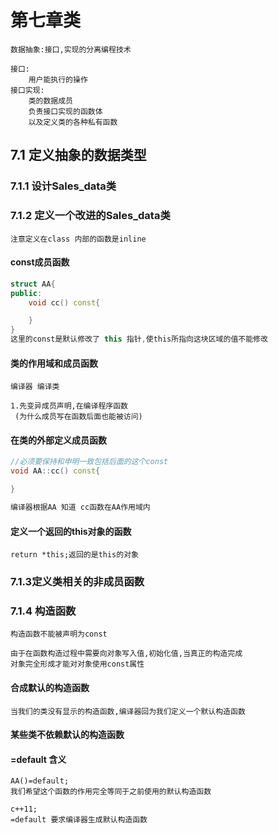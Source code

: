 # 第七章类
```
数据抽象:接口,实现的分离编程技术

接口:
    用户能执行的操作
接口实现:
    类的数据成员
    负责接口实现的函数体
    以及定义类的各种私有函数

```
## 7.1 定义抽象的数据类型
### 7.1.1 设计Sales_data类
### 7.1.2 定义一个改进的Sales_data类
```
注意定义在class 内部的函数是inline 
```
#### const成员函数
```cpp
struct AA{
public:
    void cc() const{

    }
}
这里的const是默认修改了 this 指针,使this所指向这块区域的值不能修改
```
#### 类的作用域和成员函数
```
编译器 编译类

1.先变异成员声明,在编译程序函数
 (为什么成员写在函数后面也能被访问)

```
#### 在类的外部定义成员函数
```cpp
//必须要保持和申明一致包括后面的这个const
void AA::cc() const{

}

编译器根据AA 知道 cc函数在AA作用域内
```
#### 定义一个返回的this对象的函数
```
return *this;返回的是this的对象
```
### 7.1.3定义类相关的非成员函数
### 7.1.4 构造函数
```
构造函数不能被声明为const

由于在函数构造过程中需要向对象写入值,初始化值,当真正的构造完成
对象完全形成才能对对象使用const属性
```
#### 合成默认的构造函数
```
当我们的类没有显示的构造函数,编译器回为我们定义一个默认构造函数
```
#### 某些类不依赖默认的构造函数
#### =default 含义
```
AA()=default;
我们希望这个函数的作用完全等同于之前使用的默认构造函数

c++11;
=default 要求编译器生成默认构造函数

```